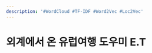 ```yaml
---
description: '#WordCloud #TF-IDF #Word2Vec #Loc2Vec'
---
```


# 외계에서 온 유럽여행 도우미 E.T

<figure><img src="../../../.gitbook/assets/외계에서 온 유럽여행 도우미 E.T_페이지_01.jpg" alt=""><figcaption></figcaption></figure>

<figure><img src="../../../.gitbook/assets/외계에서 온 유럽여행 도우미 E.T_페이지_02.jpg" alt=""><figcaption></figcaption></figure>

<figure><img src="../../../.gitbook/assets/외계에서 온 유럽여행 도우미 E.T_페이지_03.jpg" alt=""><figcaption></figcaption></figure>

<figure><img src="../../../.gitbook/assets/외계에서 온 유럽여행 도우미 E.T_페이지_04.jpg" alt=""><figcaption></figcaption></figure>

<figure><img src="../../../.gitbook/assets/외계에서 온 유럽여행 도우미 E.T_페이지_05.jpg" alt=""><figcaption></figcaption></figure>

<figure><img src="../../../.gitbook/assets/외계에서 온 유럽여행 도우미 E.T_페이지_06.jpg" alt=""><figcaption></figcaption></figure>

<figure><img src="../../../.gitbook/assets/외계에서 온 유럽여행 도우미 E.T_페이지_07.jpg" alt=""><figcaption></figcaption></figure>

<figure><img src="../../../.gitbook/assets/외계에서 온 유럽여행 도우미 E.T_페이지_08.jpg" alt=""><figcaption></figcaption></figure>

<figure><img src="../../../.gitbook/assets/외계에서 온 유럽여행 도우미 E.T_페이지_09.jpg" alt=""><figcaption></figcaption></figure>

<figure><img src="../../../.gitbook/assets/외계에서 온 유럽여행 도우미 E.T_페이지_10.jpg" alt=""><figcaption></figcaption></figure>

<figure><img src="../../../.gitbook/assets/외계에서 온 유럽여행 도우미 E.T_페이지_11.jpg" alt=""><figcaption></figcaption></figure>

<figure><img src="../../../.gitbook/assets/외계에서 온 유럽여행 도우미 E.T_페이지_12.jpg" alt=""><figcaption></figcaption></figure>

<figure><img src="../../../.gitbook/assets/외계에서 온 유럽여행 도우미 E.T_페이지_13.jpg" alt=""><figcaption></figcaption></figure>

<figure><img src="../../../.gitbook/assets/외계에서 온 유럽여행 도우미 E.T_페이지_14.jpg" alt=""><figcaption></figcaption></figure>

<figure><img src="../../../.gitbook/assets/외계에서 온 유럽여행 도우미 E.T_페이지_15.jpg" alt=""><figcaption></figcaption></figure>

<figure><img src="../../../.gitbook/assets/외계에서 온 유럽여행 도우미 E.T_페이지_16.jpg" alt=""><figcaption></figcaption></figure>

<figure><img src="../../../.gitbook/assets/외계에서 온 유럽여행 도우미 E.T_페이지_17.jpg" alt=""><figcaption></figcaption></figure>

<figure><img src="../../../.gitbook/assets/외계에서 온 유럽여행 도우미 E.T_페이지_18.jpg" alt=""><figcaption></figcaption></figure>

<figure><img src="../../../.gitbook/assets/외계에서 온 유럽여행 도우미 E.T_페이지_19.jpg" alt=""><figcaption></figcaption></figure>

<figure><img src="../../../.gitbook/assets/외계에서 온 유럽여행 도우미 E.T_페이지_20.jpg" alt=""><figcaption></figcaption></figure>

<figure><img src="../../../.gitbook/assets/외계에서 온 유럽여행 도우미 E.T_페이지_21.jpg" alt=""><figcaption></figcaption></figure>

<figure><img src="../../../.gitbook/assets/외계에서 온 유럽여행 도우미 E.T_페이지_22.jpg" alt=""><figcaption></figcaption></figure>

<figure><img src="../../../.gitbook/assets/외계에서 온 유럽여행 도우미 E.T_페이지_23.jpg" alt=""><figcaption></figcaption></figure>
